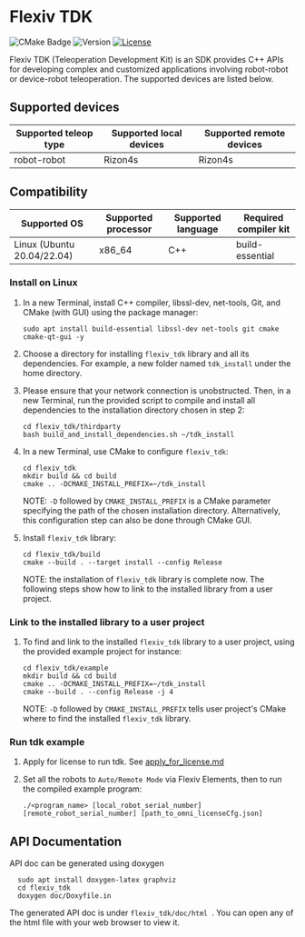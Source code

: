# Flexiv TDK

![CMake Badge](https://github.com/flexivrobotics/flexiv_tdk/actions/workflows/cmake.yml/badge.svg) ![Version](https://img.shields.io/badge/version-1.1-blue.svg) [![License](https://img.shields.io/badge/License-Apache%202.0-blue.svg)](https://www.apache.org/licenses/LICENSE-2.0.html)

Flexiv TDK (Teleoperation Development Kit) is an SDK provides C++ APIs for developing complex and customized applications involving robot-robot or device-robot teleoperation. The supported devices are listed below.

## Supported devices

| **Supported teleop type** | **Supported local devices** | **Supported remote devices** |
| ------------------------- | --------------------------- | ---------------------------- |
| robot-robot               | Rizon4s                     | Rizon4s                      |

## Compatibility

| **Supported OS**           | **Supported processor** | **Supported language** | **Required compiler kit** |
| -------------------------- | ----------------------- | ---------------------- | ------------------------- |
| Linux (Ubuntu 20.04/22.04) | x86_64                  | C++                    | build-essential           |

### Install on Linux

1. In a new Terminal, install C++ compiler, libssl-dev, net-tools, Git, and CMake (with GUI) using the package manager:

       sudo apt install build-essential libssl-dev net-tools git cmake cmake-qt-gui -y

2. Choose a directory for installing ``flexiv_tdk`` library and all its dependencies. For example, a new folder named ``tdk_install`` under the home directory.

3. Please ensure that your network connection is unobstructed. Then, in a new Terminal, run the provided script to compile and install all dependencies to the installation directory chosen in step 2:

       cd flexiv_tdk/thirdparty
       bash build_and_install_dependencies.sh ~/tdk_install

4. In a new Terminal, use CMake to configure `flexiv_tdk`:

       cd flexiv_tdk
       mkdir build && cd build
       cmake .. -DCMAKE_INSTALL_PREFIX=~/tdk_install

   NOTE: ``-D`` followed by ``CMAKE_INSTALL_PREFIX`` is a CMake parameter specifying the path of the chosen installation directory. Alternatively, this configuration step can also be done through CMake GUI.

5. Install `flexiv_tdk` library:

       cd flexiv_tdk/build
       cmake --build . --target install --config Release

   NOTE: the installation of `flexiv_tdk` library is complete now. The following steps show how to link to the installed library from a user project.

### Link to the installed library to a user project

1. To find and link to the installed `flexiv_tdk` library to a user project, using the provided example project for instance:

       cd flexiv_tdk/example
       mkdir build && cd build
       cmake .. -DCMAKE_INSTALL_PREFIX=~/tdk_install
       cmake --build . --config Release -j 4

   NOTE: ``-D`` followed by ``CMAKE_INSTALL_PREFIX`` tells user project's CMake where to find the installed `flexiv_tdk` library.

### Run tdk example

1. Apply for license to run tdk. See [apply_for_license.md](./license_generator/apply_for_license.md)

2. Set all the robots to `Auto/Remote Mode` via Flexiv Elements, then to run the compiled example program:

       ./<program_name> [local_robot_serial_number] [remote_robot_serial_number] [path_to_omni_licenseCfg.json]


## API Documentation

API doc can be generated using doxygen

      sudo apt install doxygen-latex graphviz
      cd flexiv_tdk
      doxygen doc/Doxyfile.in

The generated API doc is under ```flexiv_tdk/doc/html ```. You can open any of the html file with your web browser to view it.
